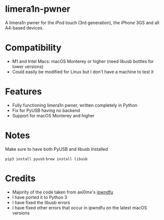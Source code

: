 # limera1n-pwner
A limera1n pwner for the iPod touch (3rd generation), the iPhone 3GS and all A4-based devices.

# Compatibility

* M1 and Intel Macs: macOS Monterey or higher (need libusb bottles for lower versions)
* Could easily be modified for Linux but I don't have a machine to test it

# Features

* Fully functioning limera1n pwner, written completely in Python
* Fix for PyUSB having no backend
* Support for macOS Monterey and higher

# Notes

Make sure to have both PyUSB and libusb installed

```pip3 install pyusb```
```brew install libusb```

# Credits

* Majority of the code taken from axi0mx's [ipwndfu](https://github.com/axi0mx/ipwndfu)
* I have ported it to Python 3
* I have fixed the libusb errors
* I have fixed other errors that occur in ipwndfu on the latest macOS versions
